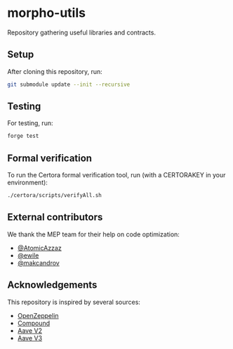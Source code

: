 # morpho-utils

Repository gathering useful libraries and contracts.

## Setup

After cloning this repository, run:

```bash
git submodule update --init --recursive
```

## Testing

For testing, run:

```bash
forge test
```

## Formal verification

To run the Certora formal verification tool, run (with a CERTORAKEY in your environment):

```bash
./certora/scripts/verifyAll.sh
```

## External contributors

We thank the MEP team for their help on code optimization:

- [@AtomicAzzaz](https://github.com/AtomicAzzaz)
- [@ewile](https://github.com/wile)
- [@makcandrov](https://github.com/makcandrov)

## Acknowledgements

This repository is inspired by several sources:

- [OpenZeppelin](https://github.com/OpenZeppelin/openzeppelin-contracts)
- [Compound](https://github.com/compound-finance/compound-protocol)
- [Aave V2](https://github.com/aave/protocol-v2)
- [Aave V3](https://github.com/aave/aave-v3-core)
